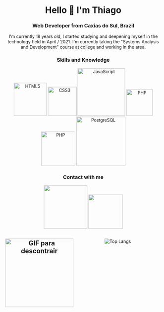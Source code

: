 <div align="center">
    <h1>Hello 👋 I'm Thiago </h1>
    <h3> Web Developer from Caxias do Sul, Brazil</h3>
    <p>I'm currently 18 years old, I started studying and deepening myself in the technology field in April / 2021. I'm currently taking the "Systems Analysis and Development" course at college and working in the area.</p>
    <h3>Skills and Knowledge</h3>
    <a href="https://www.w3schools.com/html/"><img width="106" alt="HTML5" src="https://img.shields.io/badge/HTML5-E34F26?style=for-the-badge&logo=html5&logoColor=white"></a>
    <a href="https://www.w3schools.com/css/"><img width="93" alt="CSS3" src="https://img.shields.io/badge/CSS3-1572B6?style=for-the-badge&logo=css3&logoColor=white"></a>
    <a href="https://developer.mozilla.org/pt-BR/docs/Web/JavaScript"><img width="153" alt="JavaScript" src="https://img.shields.io/badge/JavaScript-323330?style=for-the-badge&logo=javascript&logoColor=F7DF1E"></a>
    <a href="https://www.php.net/"><img width="85" alt="PHP" src="https://img.shields.io/badge/PHP-777BB4?style=for-the-badge&logo=php&logoColor=white"></a>
    <a href="https://www.mysql.com/"><img width="110" alt="PHP" src="https://img.shields.io/badge/MySQL-00000F?style=for-the-badge&logo=mysql&logoColor=white"></a>
    <a href="https://www.postgresql.org/"><img width="158" alt="PostgreSQL" src="https://img.shields.io/badge/PostgreSQL-316192?style=for-the-badge&logo=postgresql&logoColor=white"></a>
<br>   
    <h3>Contact with me</h3>
     <a href="https://www.linkedin.com/in/iamthiagoferreira/"><img src="https://img.shields.io/badge/LinkedIn-0077B5?style=for-the-badge&logo=linkedin&logoColor=white" width="140px"></a>
     <a href="mailto: devthiagoferreira@gmail.com"><img src="https://img.shields.io/badge/Gmail-D14836?style=for-the-badge&logo=gmail&logoColor=white" width="110px"></a>
<br>
   
## <img align="left" alt="GIF para descontrair" height="220" src="https://media.giphy.com/media/de5bARu0SsXiU/giphy.gif">

![Top Langs](https://github-readme-stats-eight-theta.vercel.app/api/top-langs/?username=iamThiagoo&layout=compact&theme=algolia)
